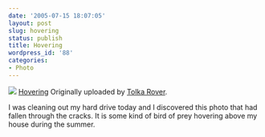 ```yaml
---
date: '2005-07-15 18:07:05'
layout: post
slug: hovering
status: publish
title: Hovering
wordpress_id: '88'
categories:
- Photo
---
```


[![](http://static.flickr.com/20/73352525_13b66b00a6_m.jpg)](http://www.flickr.com/photos/eob/73352525/)
   [Hovering](http://www.flickr.com/photos/eob/73352525/)
  Originally uploaded by [Tolka Rover](http://www.flickr.com/people/eob/).

I was cleaning out my hard drive today and I discovered this photo that had fallen through the cracks.  It is some kind of bird of prey hovering above my house during the summer.

